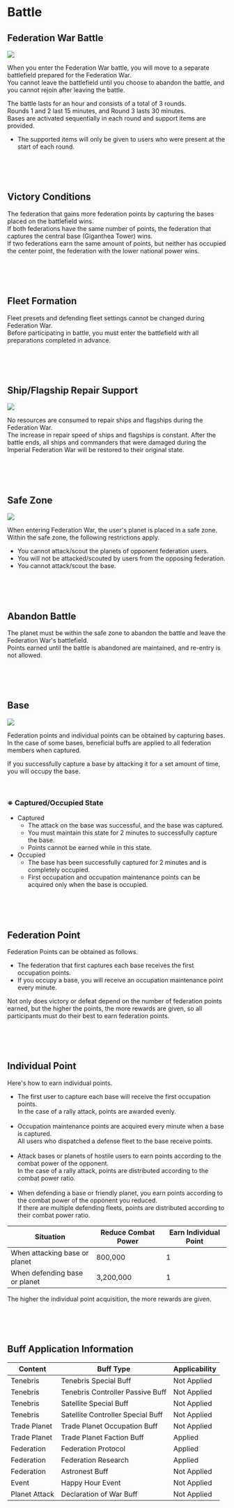 # Battle

## Federation War Battle

![](http://d3bbxo4nelobc3.cloudfront.net/html/img/help/1804_01.jpg)

When you enter the Federation War battle, you will move to a separate battlefield prepared for the Federation War.<br>
You cannot leave the battlefield until you choose to abandon the battle, and you cannot rejoin after leaving the battle.

The battle lasts for an hour and consists of a total of 3 rounds.<br>
Rounds 1 and 2 last 15 minutes, and Round 3 lasts 30 minutes.<br>
Bases are activated sequentially in each round and support items are provided.<br>

- The supported items will only be given to users who were present at the start of each round.

<br>
<br>
<br>


## Victory Conditions
 
The federation that gains more federation points by capturing the bases placed on the battlefield wins.<br>
If both federations have the same number of points, the federation that captures the central base (Giganthea Tower) wins.<br>
If two federations earn the same amount of points, but neither has occupied the center point, the federation with the lower national power wins.

<br>
<br>
<br>


## Fleet Formation
 
Fleet presets and defending fleet settings cannot be changed during Federation War.<br>
Before participating in battle, you must enter the battlefield with all preparations completed in advance.

<br>
<br>
<br>


## Ship/Flagship Repair Support

![](http://d3bbxo4nelobc3.cloudfront.net/html/img/help/1804_02.jpg)

No resources are consumed to repair ships and flagships during the Federation War.<br>
The increase in repair speed of ships and flagships is constant.
After the battle ends, all ships and commanders that were damaged during the Imperial Federation War will be restored to their original state.

<br>
<br>
<br>


## Safe Zone

![](http://d3bbxo4nelobc3.cloudfront.net/html/img/help/1804_03.jpg)

When entering Federation War, the user's planet is placed in a safe zone.<br>
Within the safe zone, the following restrictions apply.

- You cannot attack/scout the planets of opponent federation users.<br>
- You will not be attacked/scouted by users from the opposing federation.<br>
- You cannot attack/scout the base.

<br>
<br>
<br>


## Abandon Battle

The planet must be within the safe zone to abandon the battle and leave the Federation War's battlefield.<br>
Points earned until the battle is abandoned are maintained, and re-entry is not allowed.

<br>
<br>
<br>


## Base

![](http://d3bbxo4nelobc3.cloudfront.net/html/img/help/1804_04.jpg)

Federation points and individual points can be obtained by capturing bases.<br>
In the case of some bases, beneficial buffs are applied to all federation members when captured.

If you successfully capture a base by attacking it for a set amount of time, you will occupy the base.

<br>

### ※ Captured/Occupied State
- Captured
  - The attack on the base was successful, and the base was captured.
  - You must maintain this state for 2 minutes to successfully capture the base.
  - Points cannot be earned while in this state.
- Occupied
  - The base has been successfully captured for 2 minutes and is completely occupied.
  - First occupation and occupation maintenance points can be acquired only when the base is occupied.

<br>
<br>
<br>


## Federation Point

Federation Points can be obtained as follows.

- The federation that first captures each base receives the first occupation points.<br>
- If you occupy a base, you will receive an occupation maintenance point every minute.

Not only does victory or defeat depend on the number of federation points earned, but the higher the points, the more rewards are given, so all participants must do their best to earn federation points.

<br>
<br>
<br>


## Individual Point

Here's how to earn individual points.
 
- The first user to capture each base will receive the first occupation points.<br>
  In the case of a rally attack, points are awarded evenly.<br><br>
- Occupation maintenance points are acquired every minute when a base is captured.<br>
  All users who dispatched a defense fleet to the base receive points.<br><br>
- Attack bases or planets of hostile users to earn points according to the combat power of the opponent.<br>
  In the case of a rally attack, points are distributed according to the combat power ratio.<br><br>
- When defending a base or friendly planet, you earn points according to the combat power of the opponent you reduced.<br>
  If there are multiple defending fleets, points are distributed according to their combat power ratio.

| Situation | Reduce Combat Power | Earn Individual Point |
| - | - | - |
| When attacking base or planet | 800,000 | 1 |
| When defending base or planet | 3,200,000 | 1 |

The higher the individual point acquisition, the more rewards are given.

<br>
<br>
<br>

## Buff Application Information

| Content | Buff Type | Applicability |
| - | - | - |
| Tenebris | Tenebris Special Buff | Not Applied |
| Tenebris | Tenebris Controller Passive Buff | Not Applied |
| Tenebris | Satellite Special Buff | Not Applied |
| Tenebris | Satellite Controller Special Buff | Not Applied |
| Trade Planet | Trade Planet Occupation Buff | Not Applied |
| Trade Planet | Trade Planet Faction Buff | Applied |
| Federation | Federation Protocol | Applied |
| Federation | Federation Research | Applied |
| Federation | Astronest Buff | Not Applied |
| Event | Happy Hour Event | Not Applied |
| Planet Attack | Declaration of War Buff | Not Applied |

<br>
<br>
<br>
